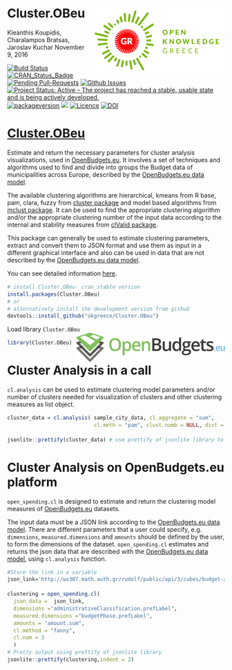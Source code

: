 Cluster.OBeu <img src="okfgr2.png" align="right" />
================
Kleanthis Koupidis, Charalampos Bratsas, Jaroslav Kuchar
November 9, 2016

[![Build Status](https://travis-ci.org/okgreece/Cluster.OBeu.svg?branch=master)](https://travis-ci.org/okgreece/Cluster.OBeu) [![CRAN\_Status\_Badge](https://www.r-pkg.org/badges/version/Cluster.OBeu)](https://cran.r-project.org/package=Cluster.OBeu) [![Pending Pull-Requests](http://githubbadges.herokuapp.com/okgreece/Cluster.OBeu/pulls.svg)](https://github.com/okgreece/Cluster.OBeu/pulls) [![Github Issues](http://githubbadges.herokuapp.com/okgreece/Cluster.OBeu/issues.svg)](https://github.com/okgreece/Cluster.OBeu/issues) [![Project Status: Active – The project has reached a stable, usable state and is being actively developed.](http://www.repostatus.org/badges/latest/active.svg)](http://www.repostatus.org/#active) [![packageversion](https://img.shields.io/badge/Package%20version-1.2.1-orange.svg?style=flatsquare)](commits/master) [![](http://cranlogs.r-pkg.org/badges/grand-total/Cluster.OBeu)](http://cran.rstudio.com/web/packages/Cluster.OBeu/index.html) [![Licence](https://img.shields.io/badge/licence-GPL--2-blue.svg)](https://www.gnu.org/licenses/old-licenses/gpl-2.0.html) [![DOI](https://zenodo.org/badge/65309457.svg)](https://zenodo.org/badge/latestdoi/65309457)

[Cluster.OBeu](https://okgreece.github.io/Cluster.OBeu/index.html)
==================================================================

Εstimate and return the necessary parameters for cluster analysis visualizations, used in [OpenBudgets.eu](http://openbudgets.eu/). It involves a set of techniques and algorithms used to find and divide into groups the Budget data of municipalities across Europe, described by the [OpenBudgets.eu data model](https://github.com/openbudgets/data-model).

The available clustering algorithms are hierarchical, kmeans from R base, pam, clara, fuzzy from [cluster package](https://CRAN.R-project.org/package=cluster) and model based algorithms from [mclust package](https://CRAN.R-project.org/package=mclust). It can be used to find the appropriate clustering algorithm and/or the appropriate clustering number of the input data according to the internal and stability measures from [clValid package](https://CRAN.R-project.org/package=clValid).

This package can generally be used to estimate clustering parameters, extract and convert them to JSON format and use them as input in a different graphical interface and also can be used in data that are not described by the [OpenBudgets.eu data model](https://github.com/openbudgets/data-model).

You can see detailed information [here](https://okgreece.github.io/Cluster.OBeu/).

``` r
# install Cluster.OBeu- cran stable version
install.packages(Cluster.OBeu) 
# or
# alternatively install the development version from github
devtools::install_github("okgreece/Cluster.OBeu")
```

Load library `Cluster.OBeu` <img src="obeu_logo.png" align="right" />

``` r
library(Cluster.OBeu)
```

Cluster Analysis in a call
==========================

`cl.analysis` can be used to estimate clustering model parameters and/or number of clusters needed for visualization of clusters and other clustering measures as list object.

``` r
cluster_data = cl.analysis( sample_city_data, cl.aggregate = "sum", 
                            cl.meth = "pam", clust.numb = NULL, dist = "euclidean", tojson = T) # json string format

jsonlite::prettify(cluster_data) # use prettify of jsonlite library to add indentation to the returned JSON string
```

Cluster Analysis on OpenBudgets.eu platform
===========================================

`open_spending.cl` is designed to estimate and return the clustering model measures of [OpenBudgets.eu](http://openbudgets.eu/) datasets.

The input data must be a JSON link according to the [OpenBudgets.eu data model](https://github.com/openbudgets/data-model). There are different parameters that a user could specify, e.g. `dimensions`, `measured.dimensions` and `amounts` should be defined by the user, to form the dimensions of the dataset. `open_spending.cl` estimates and returns the json data that are described with the [OpenBudgets.eu data model](https://github.com/openbudgets/data-model), using `cl.analysis` function.

``` r
#Store the link in a variable
json_link='http://ws307.math.auth.gr/rudolf/public/api/3/cubes/budget-athens-revenue-2007__93458/aggregate?drilldown=budgetPhase.prefLabel%7CadministrativeClassification.prefLabel&aggregates=amount.sum'

clustering = open_spending.cl(
  json_data =  json_link, 
  dimensions ="administrativeClassification.prefLabel",
  measured.dimensions ="budgetPhase.prefLabel",
  amounts = "amount.sum",
  cl.method = "fanny",
  cl.num = 3
  )
# Pretty output using prettify of jsonlite library
jsonlite::prettify(clustering,indent = 2)
```
